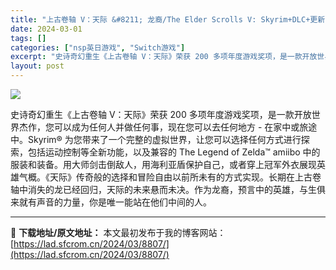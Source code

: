 ```yaml
---
title: "上古卷轴 V：天际 &#8211; 龙裔/The Elder Scrolls V: Skyrim+DLC+更新1.1.392.3925134 Switch NSP XCI原版免费分享"
date: 2024-03-01
tags: []
categories: ["nsp英日游戏", "Switch游戏"]
excerpt: "史诗奇幻重生《上古卷轴 V：天际》荣获 200 多项年度游戏奖项，是一款开放世界杰作，您可以成为任何人并做任何事，现在您可以去任何地方 - 在家中或旅途中。Skyrim® 为您带来了一个完整的虚拟世界，让您可以选择任何方式进行探索，包括运动控制等全新功能，以及兼容的 The Legend of Ze&hellip;"
layout: post
---
```


<img class="aligncenter" src="https://assets.nintendo.com/image/upload/c_pad,f_auto,h_613,q_auto,w_1089/ncom/en_US/games/switch/t/the-elder-scrolls-v-skyrim-switch/hero?v=2021120207" />

史诗奇幻重生《上古卷轴 V：天际》荣获 200 多项年度游戏奖项，是一款开放世界杰作，您可以成为任何人并做任何事，现在您可以去任何地方 - 在家中或旅途中。Skyrim® 为您带来了一个完整的虚拟世界，让您可以选择任何方式进行探索，包括运动控制等全新功能，以及兼容的 The Legend of Zelda™ amiibo 中的服装和装备。用大师剑击倒敌人，用海利亚盾保护自己，或者穿上冠军外衣展现英雄气概。《天际》传奇般的选择和冒险自由以前所未有的方式实现。长期在上古卷轴中消失的龙已经回归，天际的未来悬而未决。作为龙裔，预言中的英雄，与生俱来就有声音的力量，你是唯一能站在他们中间的人。

---
📖 **下载地址/原文地址：** 本文最初发布于我的博客网站：[https://lad.sfcrom.cn/2024/03/8807/](https://lad.sfcrom.cn/2024/03/8807/)
